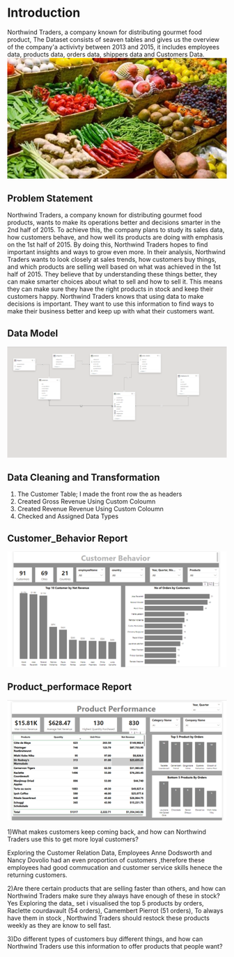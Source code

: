 # Introduction
Northwind Traders, a company known for distributing gourmet food product, The Dataset consists of seaven tables and gives us the overview of the company'a activivty between 2013 and 2015, it includes employees data, products data, orders data, shippers data and Customers Data.
![](Introduction_image.png)

## Problem Statement
Northwind Traders, a company known for distributing gourmet food products, wants to make its operations better and decisions smarter in the 2nd half of 2015. To achieve this, the company plans to study its sales data, how customers behave, and how well its products are doing with emphasis on the 1st half of 2015. By doing this, Northwind Traders hopes to find important insights and ways to grow even more.
In their analysis, Northwind Traders wants to look closely at sales trends, how customers buy things, and which products are selling well based on what was achieved in the 1st half of 2015. They believe that by understanding these things better, they can make smarter choices about what to sell and how to sell it. This means they can make sure they have the right products in stock and keep their customers happy.
Northwind Traders knows that using data to make decisions is important. They want to use this information to find ways to make their business better and keep up with what their customers want.

## Data Model
![](Data_Model.png)

## Data Cleaning and Transformation
1) The Customer Table; I made the front row the as headers
2) Created Gross Revenue Using Custom Coloumn
3)  Created Revenue Revenue Using Custom Coloumn
4)  Checked and Assigned Data Types

## Customer_Behavior Report
![](Customer_Behavior.png)

## Product_performace Report
![](product_performance.png)

1)What makes customers keep coming back, and how can Northwind Traders use this to get more loyal customers?

Exploring the Customer Relation Data, Employees Anne Dodsworth and Nancy Dovolio had an even proportion of customers ,therefore these employees had good commucation and customer service skills henece the  returning customers.

2)Are there certain products that are selling faster than others, and how can Northwind Traders make sure they always have enough of these in stock?
Yes Exploring the data_ set i visualised the top 5 products by orders, Raclette courdavault (54 orders), Camembert Pierrot (51 orders), To always have them in stock , Northwind Traders should restock these products weekly as they are know to sell fast.

3)Do different types of customers buy different things, and how can Northwind Traders use this information to offer products that people want?


